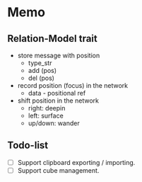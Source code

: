 # Memo

## Relation-Model trait
- store message with position
  - type_str
  - add (pos)
  - del (pos)
- record position (focus) in the network
  - data - positional ref
- shift position in the network
  - right: deepin
  - left: surface
  - up/down: wander

## Todo-list
- [ ] Support clipboard exporting / importing.
- [ ] Support cube management.
